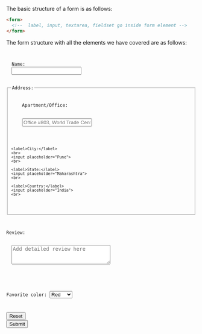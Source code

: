 The basic structure of a form is as follows:

```html
<form>
  <!--  label, input, textarea, fieldset go inside form element -->
</form>
```

The form structure with all the
elements we have covered are
as follows:

<codeblock language="html" type="lesson" defaultCSS="form {max-width: 300px; margin: 10px auto; font-family: Lato; border-radius: 10px; padding: 1rem; box-shadow: 0px 0px 4px; background-color: snow; font-size: 1.2rem; } form * { margin: 0.5rem; } button , input[type=`button`] { padding: 0.2rem 1rem; font-size: 1.1rem; font-weight: 700; margin: 1rem 0; }">
<code>
<form>
  <label>Name: </label>
  <input>

  <fieldset>
    <legend>Address:</legend>
    <label>Apartment/Office:</label>
    <br>
    <input placeholder="Office #803, World Trade Center, Tower 2" >
    <br>

    <label>City:</label>
    <br>
    <input placeholder="Pune">
    <br>

    <label>State:</label>
    <input placeholder="Maharashtra">
    <br>

    <label>Country:</label>
    <input placeholder="India">
    <br>
  </fieldset>

  <label>Review:</label>
  <br>
  <textarea rows="3" cols="30" placeholder="Add detailed review here"></textarea>
  <br>

  <label>Favorite color:</label>
  <select>
    <option value="apple">Red</option>
    <option value="orange">Green</option>
    <option value="mango">Blue</option>
  </select>
  <br>

  <button type="reset">Reset</button>
  <button type="submit">Submit</button>
</form>
</code>
</codeblock>

